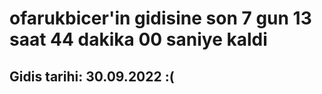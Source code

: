 # ofarukbicer'in gidisine son 7 gun 13 saat 44 dakika 00 saniye kaldi

## Gidis tarihi: 30.09.2022 :(